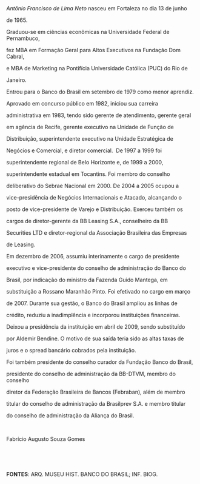 

 



*Antônio Francisco de Lima Neto* nasceu em Fortaleza no dia 13 de junho

de 1965.



Graduou-se em ciências econômicas na Universidade Federal de Pernambuco,

fez MBA em Formação Geral para Altos Executivos na Fundação Dom Cabral,

e MBA de Marketing na Pontifícia Universidade Católica (PUC) do Rio de

Janeiro.



Entrou para o Banco do Brasil em setembro de 1979 como menor aprendiz.

Aprovado em concurso público em 1982, iniciou sua carreira

administrativa em 1983, tendo sido gerente de atendimento, gerente geral

em agência de Recife, gerente executivo na Unidade de Função de

Distribuição, superintendente executivo na Unidade Estratégica de

Negócios e Comercial, e diretor comercial.  De 1997 a 1999 foi

superintendente regional de Belo Horizonte e, de 1999 a 2000,

superintendente estadual em Tocantins. Foi membro do conselho

deliberativo do Sebrae Nacional em 2000. De 2004 a 2005 ocupou a

vice-presidência de Negócios Internacionais e Atacado, alcançando o

posto de vice-presidente de Varejo e Distribuição. Exerceu também os

cargos de diretor-gerente da BB Leasing S.A., conselheiro da BB

Securities LTD e diretor-regional da Associação Brasileira das Empresas

de Leasing.



Em dezembro de 2006, assumiu interinamente o cargo de presidente

executivo e vice-presidente do conselho de administração do Banco do

Brasil, por indicação do ministro da Fazenda Guido Mantega, em

substituição a Rossano Maranhão Pinto. Foi efetivado no cargo em março

de 2007. Durante sua gestão, o Banco do Brasil ampliou as linhas de

crédito, reduziu a inadimplência e incorporou instituições financeiras.

Deixou a presidência da instituição em abril de 2009, sendo substituído

por Aldemir Bendine. O motivo de sua saída teria sido as altas taxas de

juros e o spread bancário cobrados pela instituição.



Foi também presidente do conselho curador da Fundação Banco do Brasil,

presidente do conselho de administração da BB-DTVM, membro do conselho

diretor da Federação Brasileira de Bancos (Febraban), além de membro

titular do conselho de administração da Brasilprev S.A. e membro titular

do conselho de administração da Aliança do Brasil. 



 



Fabrício Augusto Souza Gomes



 



 



**FONTES**: ARQ. MUSEU HIST. BANCO DO BRASIL; INF. BIOG.



 

